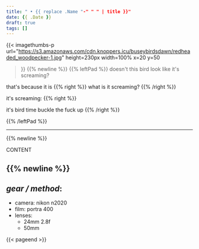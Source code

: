 ```yaml
---
title: " • {{ replace .Name "-" " " | title }}"
date: {{ .Date }}
draft: true
tags: []
---
```



{{<
    imagethumbs-p
    url="https://s3.amazonaws.com/cdn.knoppers.icu/buseybirdsdawn/redheaded_woodpecker-1.jpg"
    height=230px
    width=100%
    x=20
    y=50
>}}
{{% newline %}}
{{% leftPad %}}
doesn't this bird look like it's screaming?

that's because it is
{{% right %}}
what is it screaming?
{{% /right %}}

it's screaming:
{{% right %}}


it's bird time buckle the fuck up
{{% /right %}}

{{% /leftPad %}}

---
{{% newline %}}

CONTENT

{{% newline %}}
---

## *gear / method*:
- camera: nikon n2020
- film: portra 400
- lenses:
  - 24mm 2.8f
  - 50mm

{{< pageend >}}
